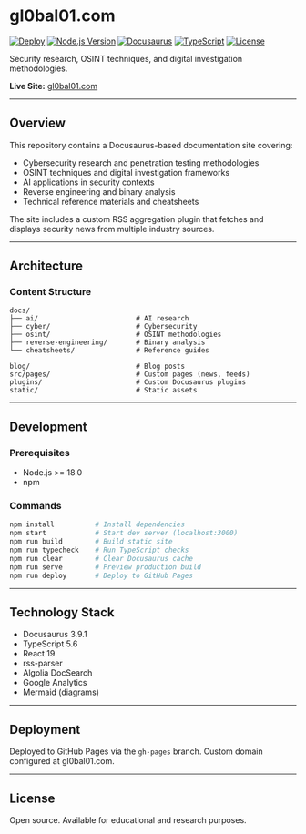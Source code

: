 # gl0bal01.com

[![Deploy](https://github.com/gl0bal01/gl0bal01.github.io/actions/workflows/deploy.yml/badge.svg)](https://github.com/gl0bal01/gl0bal01.github.io/actions/workflows/deploy.yml)
[![Node.js Version](https://img.shields.io/badge/node-%3E%3D20.0-brightgreen)](https://nodejs.org/)
[![Docusaurus](https://img.shields.io/badge/Docusaurus-3.9.1-blue)](https://docusaurus.io/)
[![TypeScript](https://img.shields.io/badge/TypeScript-5.6-blue)](https://www.typescriptlang.org/)
[![License](https://img.shields.io/badge/license-Open%20Source-green)](LICENSE)

Security research, OSINT techniques, and digital investigation methodologies.

**Live Site:** [gl0bal01.com](https://gl0bal01.com)

---

## Overview

This repository contains a Docusaurus-based documentation site covering:

- Cybersecurity research and penetration testing methodologies
- OSINT techniques and digital investigation frameworks
- AI applications in security contexts
- Reverse engineering and binary analysis
- Technical reference materials and cheatsheets

The site includes a custom RSS aggregation plugin that fetches and displays security news from multiple industry sources.

---

## Architecture

### Content Structure

```
docs/
├── ai/                        # AI research
├── cyber/                     # Cybersecurity
├── osint/                     # OSINT methodologies
├── reverse-engineering/       # Binary analysis
└── cheatsheets/               # Reference guides

blog/                          # Blog posts
src/pages/                     # Custom pages (news, feeds)
plugins/                       # Custom Docusaurus plugins
static/                        # Static assets
```

---

## Development

### Prerequisites

- Node.js >= 18.0
- npm

### Commands

```bash
npm install          # Install dependencies
npm start            # Start dev server (localhost:3000)
npm run build        # Build static site
npm run typecheck    # Run TypeScript checks
npm run clear        # Clear Docusaurus cache
npm run serve        # Preview production build
npm run deploy       # Deploy to GitHub Pages
```

---

## Technology Stack

- Docusaurus 3.9.1
- TypeScript 5.6
- React 19
- rss-parser
- Algolia DocSearch
- Google Analytics
- Mermaid (diagrams)

---

## Deployment

Deployed to GitHub Pages via the `gh-pages` branch. Custom domain configured at gl0bal01.com.

---

## License

Open source. Available for educational and research purposes.
